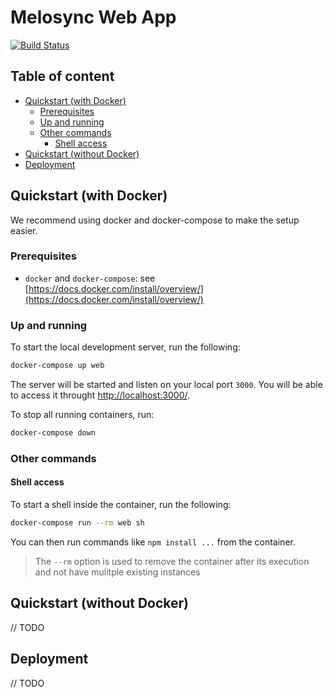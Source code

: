 # Melosync Web App

[![Build Status](https://travis-ci.org/melosync/web-app.svg?branch=master)](https://travis-ci.org/melosync/web-app)

## Table of content

<!-- The section between the `toc` tags is automatically generated with `npm run readme:update` -->

<!-- toc -->

- [Quickstart (with Docker)](#quickstart-with-docker)
  * [Prerequisites](#prerequisites)
  * [Up and running](#up-and-running)
  * [Other commands](#other-commands)
    + [Shell access](#shell-access)
- [Quickstart (without Docker)](#quickstart-without-docker)
- [Deployment](#deployment)

<!-- tocstop -->

## Quickstart (with Docker)

We recommend using docker and docker-compose to make the setup easier.

### Prerequisites

- `docker` and `docker-compose`: see [https://docs.docker.com/install/overview/](https://docs.docker.com/install/overview/)

### Up and running

To start the local development server, run the following:

```sh
docker-compose up web
```

The server will be started and listen on your local port `3000`. You will be able to access it throught [http://localhost:3000/](http://localhost:3000/).

To stop all running containers, run:

```sh
docker-compose down
```

### Other commands

#### Shell access

To start a shell inside the container, run the following:

```sh
docker-compose run --rm web sh
```

You can then run commands like `npm install ...` from the container.

> The `--rm` option is used to remove the container after its execution and not have mulitple existing instances

## Quickstart (without Docker)

// TODO

## Deployment

// TODO
